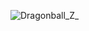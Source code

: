 ![__________Dragonball_Z___________](https://github.com/Acceleration-Industries/Dragonball__Z/assets/97082653/d79e6170-8f5f-44e8-a976-24bf948181cc)
